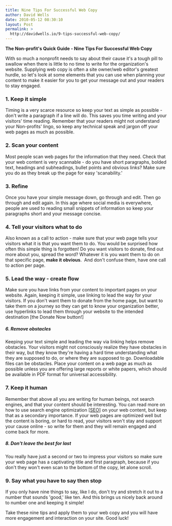 ```yaml
---
title: Nine Tips For Successful Web Copy
author: David Wells
date: 2010-05-12 08:30:10
layout: Post
permalink: >
  http://davidwells.io/9-tips-successful-web-copy/
---
```


<strong>The Non-profit's Quick Guide - Nine Tips For Successful Web Copy</strong>

With so much a nonprofit needs to say about their cause it's a tough pill to swallow when there is little to no time to write for the organization's website. Supplying web copy is often a site owner/web editor's greatest hurdle, so let's look at some elements that you can use when planning your content to make it easier for you to get your message out and your readers to stay engaged.

<h3>1. Keep it simple</h3>

<strong></strong>Timing is a very scarce resource so keep your text as simple as possible - don't write a paragraph if a line will do. This saves you time writing and your visitors' time reading. Remember that your readers might not understand your Non-profits' lingo, so keep any technical speak and jargon off your web pages as much as possible.

<h3>2. Scan your content</h3>

<strong> </strong>Most people scan web pages for the information that they need. Check that your web content is very scannable - do you have short paragraphs, bolded text, headings and subheadings, bullet points and obvious links? Make sure you do as they break up the page for easy 'scanability.'

<h3>3. Refine</h3>

Once you have your simple message down, go through and edit. Then go through and edit again. In this age where social media is everywhere, people are used to reading small snippets of information so keep your paragraphs short and your message concise.

<h3>4. Tell your visitors what to do</h3>

Also known as a call to action - make sure that your web page tells your visitors what it is that you want them to do. You would be surprised how often this simple thing is forgotten! Do you want visitors to donate, find out more about you, spread the word? Whatever it is you want them to do on that specific page, <strong>make it obvious</strong>.  And don't confuse them, have one call to action per page.

<h3>5. Lead the way - create flow</h3>

Make sure you have links from your content to important pages on your website. Again, keeping it simple, use linking to lead the way for your visitors. If you don't want them to donate from the home page, but want to take them on a journey so they can get to know your organization better, use hyperlinks to lead them through your website to the intended destination [the Donate Now button!]

<h5>6. Remove obstacles</h5>

Keeping your text simple and leading the way via linking helps remove obstacles. Your visitors might not consciously realize they have obstacles in their way, but they know they're having a hard time understanding what they are supposed to do, or where they are supposed to go. Downloadable files can be obstacles. Place your content on a web page as much as possible unless you are offering large reports or white papers, which should be available in PDF format for universal accessibility.

<h3>7. Keep it human</h3>

Remember that above all you are writing for human beings, not search engines, and that your content should be interesting. You can read more on how to use search engine optimization [<a title="SEO" href="http://www.socializeyourcause.org/seo-5-tips-maximizing-nonprofits-website/blog/">SEO</a>] on your web content, but keep that as a secondary importance. If your web pages are optimized well but the content is boring, or hard to read, your visitors won't stay and support your cause online - so write for them and they will remain engaged and come back for more.

<h5>8. Don't leave the best for last</h5>

You really have just a second or two to impress your visitors so make sure your web page has a captivating title and first paragraph, because if you don't they won't even scan to the bottom of the copy, let alone scroll.

<h3>9. Say what you have to say then stop</h3>

If you only have nine things to say, like I do, don't try and stretch it out to a number that sounds 'good,' like ten. And this brings us nicely back around to number one and keeping it simple!

Take these nine tips and apply them to your web copy and you will have more engagement and interaction on your site. Good luck!
